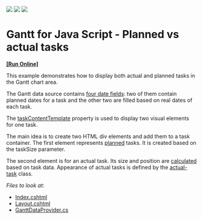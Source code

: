 <!-- default badges list -->
![](https://img.shields.io/endpoint?url=https://codecentral.devexpress.com/api/v1/VersionRange/386356088/21.1.4%2B)
[![](https://img.shields.io/badge/Open_in_DevExpress_Support_Center-FF7200?style=flat-square&logo=DevExpress&logoColor=white)](https://supportcenter.devexpress.com/ticket/details/T1014715)
[![](https://img.shields.io/badge/📖_How_to_use_DevExpress_Examples-e9f6fc?style=flat-square)](https://docs.devexpress.com/GeneralInformation/403183)
<!-- default badges end -->
# Gantt for Java Script - Planned vs actual tasks  
<!-- run online -->
**[[Run Online]](https://codecentral.devexpress.com/386356088/)**
<!-- run online end -->

This example demonstrates how to display both actual and planned tasks in the Gantt chart area.

The Gantt data source contains [four date fields](https://github.com/DevExpress-Examples/gantt-for-java-script-planned-vs-actual-tasks/blob/21.1.4+/CS/DevExtremeMvcApp1/Models/GanttDataProvider.cs#L140): two of them contain planned dates for a task and the other two are filled based on real dates of each task.

The [taskContentTemplate](https://js.devexpress.com/Documentation/ApiReference/UI_Components/dxGantt/Configuration/#taskContentTemplate) property is used to display two visual elements for one task.

The main idea is to create two HTML div elements and add them to a task container. The first element represents [planned](https://github.com/DevExpress-Examples/gantt-for-java-script-planned-vs-actual-tasks/blob/21.1.4+/CS/DevExtremeMvcApp1/Views/Home/Index.cshtml#L75) tasks. It is created based on the taskSize parameter.

The second element is for an actual task. Its size and position are [calculated](./CS/DevExtremeMvcApp1/Views/Home/Index.cshtml#L105) based on task data. Appearance of actual tasks is defined by the [actual-task](https://github.com/DevExpress-Examples/gantt-for-java-script-planned-vs-actual-tasks/blob/21.1.4+/CS/DevExtremeMvcApp1/Views/Shared/_Layout.cshtml#L25) class. 

<!-- default file list -->
*Files to look at*:

* [Index.cshtml](./CS/DevExtremeMvcApp1/Views/Home/Index.cshtml)
* [Layout.cshtml](./CS/DevExtremeMvcApp1/Views/Shared/_Layout.cshtml)
* [GanttDataProvider.cs](./CS/DevExtremeMvcApp1/Models/GanttDataProvider.cs)
<!-- default file list end -->
